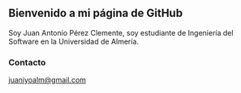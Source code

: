## Bienvenido a mi página de GitHub

Soy Juan Antonio Pérez Clemente, soy estudiante de Ingeniería del Software en la Universidad de Almería.

### Contacto

juaniyoalm@gmail.com

